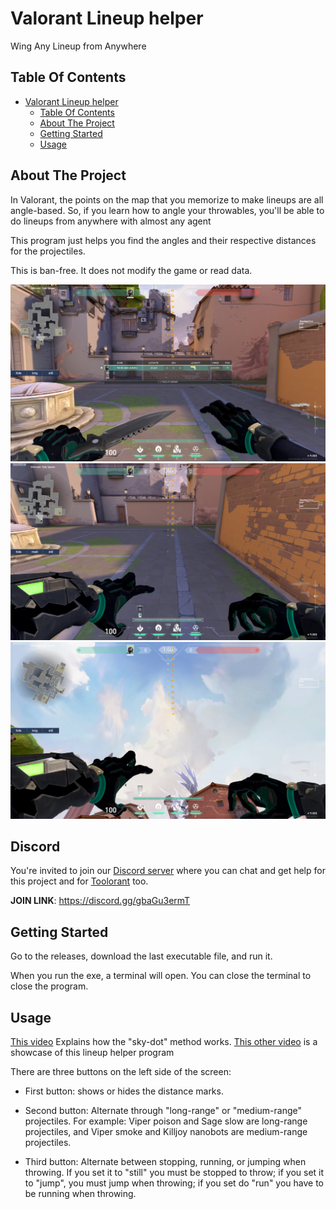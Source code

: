 # Valorant Lineup helper

Wing Any Lineup from Anywhere

## Table Of Contents

- [Valorant Lineup helper](#valorant-lineup-helper)
  - [Table Of Contents](#table-of-contents)
  - [About The Project](#about-the-project)
  - [Getting Started](#getting-started)
  - [Usage](#usage)

## About The Project

In Valorant, the points on the map that you memorize to make lineups are all angle-based. So, if you learn how to angle your throwables, you'll be able to do lineups from anywhere with almost any agent

This program just helps you find the angles and their respective distances for the projectiles.

This is ban-free. It does not modify the game or read data.

![image](images/screen2.png)
![image](images/screen1.png)
![image](images/screen3.png)

## Discord
You're invited to join our [Discord server](https://discord.gg/gbaGu3ermT) where you can chat and get help for this project and for [Toolorant](https://github.com/Davi-S/Toolorant/) too.

**JOIN LINK**: <https://discord.gg/gbaGu3ermT>

## Getting Started

Go to the releases, download the last executable file, and run it.

When you run the exe, a terminal will open. You can close the terminal to close the program.

## Usage

[This video](https://www.youtube.com/watch?v=kk4y5L4_kxs) Explains how the "sky-dot" method works. [This other video](https://www.youtube.com/watch?v=kfkvQpB-sJs) is a showcase of this lineup helper program

There are three buttons on the left side of the screen:

- First button: shows or hides the distance marks.

- Second button: Alternate through "long-range" or "medium-range" projectiles. For example: Viper poison and Sage slow are long-range projectiles, and Viper smoke and Killjoy nanobots are medium-range projectiles.

- Third button: Alternate between stopping, running, or jumping when throwing. If you set it to "still" you must be stopped to throw; if you set it to "jump", you must jump when throwing; if you set do "run" you have to be running when throwing. 
